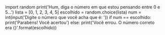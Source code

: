 import random
print('Hum, diga o número em que estou pensando entre 0 e 5...')
lista = [0, 1, 2, 3, 4, 5]
escolhido = random.choice(lista)
num = int(input('Digite o número que você acha que é: '))
if num == escolhido:
    print('Parabéns! Você acertou')
else:
    print('Você errou. O número correto era {}'.format(escolhido))
